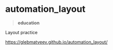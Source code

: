 # automation_layout

> **education**

Layout practice

https://glebmatveev.github.io/automation_layout/
